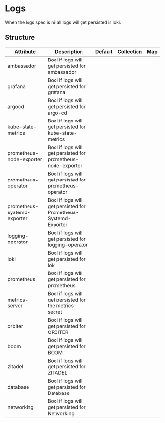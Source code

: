 # Logs 
 

 When the logs spec is nil all logs will get persisted in loki.


## Structure 
 

| Attribute                   | Description                                                      | Default | Collection | Map  |
| --------------------------- | ---------------------------------------------------------------- | ------- | ---------- | ---  |
| ambassador                  | Bool if logs will get persisted for ambassador                   |         |            |      |
| grafana                     | Bool if logs will get persisted for grafana                      |         |            |      |
| argocd                      | Bool if logs will get persisted for argo-cd                      |         |            |      |
| kube-state-metrics          | Bool if logs will get persisted for kube-state-metrics           |         |            |      |
| prometheus-node-exporter    | Bool if logs will get persisted for prometheus-node-exporter     |         |            |      |
| prometheus-operator         | Bool if logs will get persisted for prometheus-operator          |         |            |      |
| prometheus-systemd-exporter | Bool if logs will get persisted for Prometheus-Systemd-Exporter  |         |            |      |
| logging-operator            | Bool if logs will get persisted for logging-operator             |         |            |      |
| loki                        | Bool if logs will get persisted for loki                         |         |            |      |
| prometheus                  | Bool if logs will get persisted for prometheus                   |         |            |      |
| metrics-server              | Bool if logs will get persisted for the metrics-secret           |         |            |      |
| orbiter                     | Bool if logs will get persisted for ORBITER                      |         |            |      |
| boom                        | Bool if logs will get persisted for BOOM                         |         |            |      |
| zitadel                     | Bool if logs will get persisted for ZITADEL                      |         |            |      |
| database                    | Bool if logs will get persisted for Database                     |         |            |      |
| networking                  | Bool if logs will get persisted for Networking                   |         |            |      |